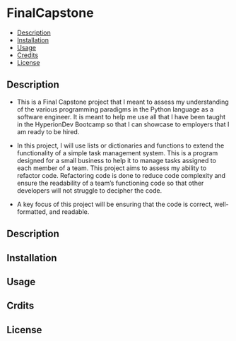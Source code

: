 # FinalCapstone
- [Description](#description)
- [Installation](#installation)
- [Usage](#usage)
- [Credits](#credits)
- [License](#license)

## Description
* This is a Final Capstone project that I meant to assess my understanding of the various programming paradigms in the Python language
as a software engineer. It is meant to help me use all that I have been taught in the HyperionDev Bootcamp so that I can showcase to employers that I am ready to be hired.

* In this project, I will use lists or dictionaries and functions to extend the functionality of a simple task management system. This is a program designed for a small business to help it to manage tasks assigned to each member of a team. This project aims to assess my ability to refactor code. Refactoring code is done to reduce code complexity and ensure the readability of a team’s functioning code so that other developers will not struggle to decipher the code.
* A key focus of this project will be ensuring that the code is correct, well-formatted, and readable.

## Description

## Installation

## Usage

## Crdits

## License

